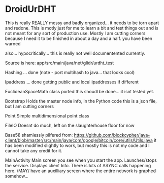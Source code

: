 # DroidUrDHT

This is really REALLY messy and badly organized... it needs to be torn apart and redone. This is motly just for me to learn a bit and test things out and is not meant for any sort of production use.
Mostly I am cutting corners because I need it to be finished in about a day and a half. you have been warned

also... hypocritically... this is really not well documentented currently.


Source is here: app/src/main/java/net/glidr/urdht_test

Hashing ... done
  (note - port multihash to java... that looks cool)

Ipaddress ... done
  getting public and local ipaddresses if different

EuclideanSpaceMath class ported
  this shoudl be done... it isnt tested yet.

Bootstrap
  Holds the master node info, in the Python code this is a json file, but I am cutting corners
  
Point
  Simple multidimensional point class

FileIO
  Doesnt do much, left on the slaughterhouse floor for now

Base58
  shamlessly pilfered from:
  https://github.com/blockcypher/java-client/blob/master/src/main/java/com/google/bitcoin/core/utils/Utils.java
  it has been modified slightly to work, but mostly this is not my code and I cannot take any credit for it.
  
MainActivity
  Main screen you see when you start the app. Launches/stops the service. Displays client Info.
  There is lots of ASYNC calls happening here.
  /MAY/ have an auxilliary screen where the entire network is graphed somehow... 
  
